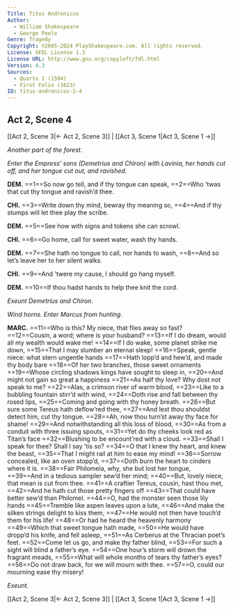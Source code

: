 ```yaml
---
Title: Titus Andronicus
Author: 
  - William Shakespeare
  - George Peele
Genre: Tragedy
Copyright: ©2005-2024 PlayShakespeare.com. All rights reserved.
License: GFDL License 1.3
License URL: http://www.gnu.org/copyleft/fdl.html
Version: 4.3
Sources:
  - Quarto 1 (1594)
  - First Folio (1623)
ID: titus-andronicus-2-4
---
```


## Act 2, Scene 4
[[Act 2, Scene 3|← Act 2, Scene 3]] | [[Act 3, Scene 1|Act 3, Scene 1 →]]

*Another part of the forest.*

*Enter the Empress’ sons (Demetrius and Chiron) with Lavinia, her hands cut off, and her tongue cut out, and ravished.*

**DEM.**
==1==So now go tell, and if thy tongue can speak,
==2==Who ’twas that cut thy tongue and ravish’d thee.

**CHI.**
==3==Write down thy mind, bewray thy meaning so,
==4==And if thy stumps will let thee play the scribe.

**DEM.**
==5==See how with signs and tokens she can scrowl.

**CHI.**
==6==Go home, call for sweet water, wash thy hands.

**DEM.**
==7==She hath no tongue to call, nor hands to wash,
==8==And so let’s leave her to her silent walks.

**CHI.**
==9==And ’twere my cause, I should go hang myself.

**DEM.**
==10==If thou hadst hands to help thee knit the cord.

*Exeunt Demetrius and Chiron.*

*Wind horns. Enter Marcus from hunting.*

**MARC.**
==11==Who is this? My niece, that flies away so fast?
==12==Cousin, a word; where is your husband?
==13==If I do dream, would all my wealth would wake me!
==14==If I do wake, some planet strike me down,
==15==That I may slumber an eternal sleep!
==16==Speak, gentle niece: what stern ungentle hands
==17==Hath lopp’d and hew’d, and made thy body bare
==18==Of her two branches, those sweet ornaments
==19==Whose circling shadows kings have sought to sleep in,
==20==And might not gain so great a happiness
==21==As half thy love? Why dost not speak to me?
==22==Alas, a crimson river of warm blood,
==23==Like to a bubbling fountain stirr’d with wind,
==24==Doth rise and fall between thy rosed lips,
==25==Coming and going with thy honey breath.
==26==But sure some Tereus hath deflow’red thee,
==27==And lest thou shouldst detect him, cut thy tongue.
==28==Ah, now thou turn’st away thy face for shame!
==29==And notwithstanding all this loss of blood,
==30==As from a conduit with three issuing spouts,
==31==Yet do thy cheeks look red as Titan’s face
==32==Blushing to be encount’red with a cloud.
==33==Shall I speak for thee? Shall I say ’tis so?
==34==O that I knew thy heart, and knew the beast,
==35==That I might rail at him to ease my mind!
==36==Sorrow concealed, like an oven stopp’d,
==37==Doth burn the heart to cinders where it is.
==38==Fair Philomela, why, she but lost her tongue,
==39==And in a tedious sampler sew’d her mind;
==40==But, lovely niece, that mean is cut from thee.
==41==A craftier Tereus, cousin, hast thou met,
==42==And he hath cut those pretty fingers off
==43==That could have better sew’d than Philomel.
==44==O, had the monster seen those lily hands
==45==Tremble like aspen leaves upon a lute,
==46==And make the silken strings delight to kiss them,
==47==He would not then have touch’d them for his life!
==48==Or had he heard the heavenly harmony
==49==Which that sweet tongue hath made,
==50==He would have dropp’d his knife, and fell asleep,
==51==As Cerberus at the Thracian poet’s feet.
==52==Come let us go, and make thy father blind,
==53==For such a sight will blind a father’s eye.
==54==One hour’s storm will drown the fragrant meads,
==55==What will whole months of tears thy father’s eyes?
==56==Do not draw back, for we will mourn with thee.
==57==O, could our mourning ease thy misery!

*Exeunt.*

[[Act 2, Scene 3|← Act 2, Scene 3]] | [[Act 3, Scene 1|Act 3, Scene 1 →]]